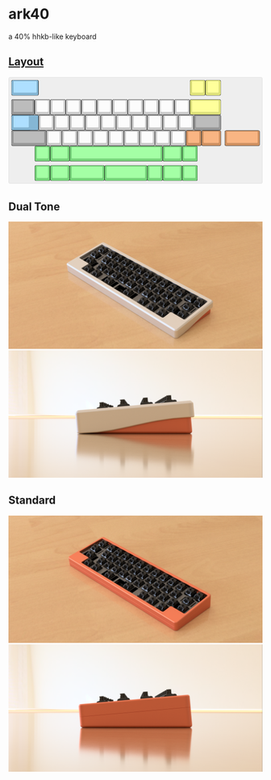# ark40
a 40% hhkb-like keyboard

## [Layout](http://www.keyboard-layout-editor.com/##@_name=ark40&author=Arko9699&switchMount=cherry&pcb:true%3B&@_c=%2385b6d4&a:7&w:1.75%3B&=&_x:9.75&c=%23e0e37b%3B&=&=%3B&@_y:0.25&c=%23999999&w:1.5%3B&=&_c=%23cccccc%3B&=&=&=&=&=&=&=&=&=&=&_c=%23e0e37b&w:2%3B&=%3B&@_c=%2385b6d4&w:1.25&w2:1.75&l:true%3B&=&_x:0.5&c=%23cccccc%3B&=&=&=&=&=&=&=&=&=&=&_c=%23999999&w:1.75%3B&=%3B&@_w:2.25%3B&=&_c=%23cccccc%3B&=&=&=&=&=&=&=&=&=&_c=%23d19160%3B&=&_w:1.25%3B&=&_x:0.25&w:2.25%3B&=%3B&@_x:1.5&c=%2376d67a%3B&=&_w:1.25%3B&=&_w:6%3B&=&_w:1.25%3B&=&=%3B&@_y:0.25&x:1.5%3B&=&_w:1.25%3B&=&_w:2.25%3B&=&_w:2.75%3B&=&=&_w:1.25%3B&=&=)
![layout](https://github.com/arko9699/ark40/blob/main/pic/ark40.png)

## Dual Tone
![](https://github.com/arko9699/ark40/blob/main/pic/extended1.png)
![](https://github.com/arko9699/ark40/blob/main/pic/extended.png)

## Standard
![](https://github.com/arko9699/ark40/blob/main/pic/flush1.png)
![](https://github.com/arko9699/ark40/blob/main/pic/flush.png)

